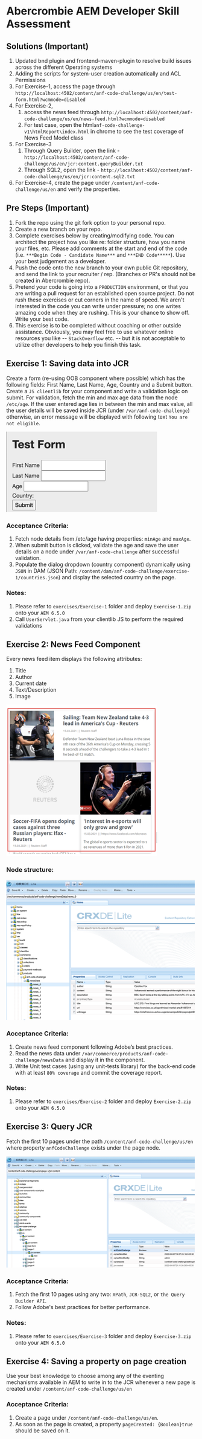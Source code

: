 # Abercrombie AEM Developer Skill Assessment

## Solutions (Important)
1. Updated bnd plugin and frontend-maven-plugin to resolve build issues across the different Operating systems
2. Adding the scripts for system-user creation automatically and ACL Permissions
2. For Exercise-1, access the page through `http://localhost:4502/content/anf-code-challenge/us/en/test-form.html?wcmmode=disabled`
3. For Exercise-2,
   1. access the news feed through `http://localhost:4502/content/anf-code-challenge/us/en/news-feed.html?wcmmode=disabled`
   2. For test case, open the html`anf-code-challenge-v1\htmlReport\index.html` in chrome to see the test coverage of News Feed Model class
4. For Exercise-3
   1. Through Query Builder, open the link - `http://localhost:4502/content/anf-code-challenge/us/en/jcr:content.queryBuilder.txt`
   2. Through SQL2, open the link - `http://localhost:4502/content/anf-code-challenge/us/en/jcr:content.sql2.txt`
5. For Exercise-4, create the page under `/content/anf-code-challenge/us/en` and verify the properties.


## Pre Steps (Important)

1. Fork the repo using the git fork option to your personal repo.
2. Create a new branch on your repo.
3. Complete exercises below by creating/modifying code. You can architect the project how you like re: folder structure, how you name your files, etc. Please add comments at the start and end of the code (i.e. `***Begin Code - Candidate Name***` and `***END Code*****`). Use your best judgement as a developer.
3. Push the code onto the new branch to your own public Git repository, and send the link to your recruiter / rep. (Branches or PR's should not be created in Abercrombie repo).
4. Pretend your code is going into a `PRODUCTION` environment, or that you are writing a pull request for an established open source project. Do not rush these exercises or cut corners in the name of speed. We aren't interested in the code you can write under pressure; no one writes amazing code when they are rushing. This is your chance to show off. Write your best code.
5. This exercise is to be completed without coaching or other outside assistance. Obviously, you may feel free to use whatever online resources you like -- `StackOverflow` etc. -- but it is not acceptable to utilize other developers to help you finish this task.

## Exercise 1: Saving data into JCR

Create a form (re-using OOB component where possible) which has the following fields: First Name, Last Name, Age, Country and a Submit button.  Create a `JS clientlib` for your component and write a validation logic on submit. For validation, fetch the min and max age data from the node `/etc/age`. If the user entered age lies in between the min and max value, all the user details will be saved inside JCR (under `/var/anf-code-challenge`) otherwise, an error message will be displayed with following text `You are not eligible`.

<div style="width:400px">

![](images/Exercise-1.png)
</div>

### Acceptance Criteria:
1. Fetch node details from /etc/age having properties: `minAge` and `maxAge`.
2. When submit button is clicked, validate the age and save the user details on a node under `/var/anf-code-challenge` after successful validation.
3. Populate the dialog dropdown (country component) dynamically using `JSON` in DAM (JSON Path: `/content/dam/anf-code-challenge/exercise-1/countries.json`) and display the selected country on the page.

### Notes:
1. Please refer to `exercises/Exercise-1` folder and deploy `Exercise-1.zip` onto your `AEM 6.5.0`
2. Call `UserServlet.java` from your clientlib JS to perform the required validations


## Exercise 2: News Feed Component

Every news feed item displays the following attributes:
1.	Title
2.	Author
3.	Current date
4.	Text/Description
5.	Image

<div style="width:400px">

![](images/Exercise-2_1.png)
</div>

### Node structure:

<div style="width:500px">

![](images/Exercise-2_2.png)
</div>

### Acceptance Criteria:

1.	Create news feed component following Adobe’s best practices.
2.	Read the news data under `/var/commerce/products/anf-code-challenge/newsData` and display it in the component.
3.	Write Unit test cases (using any unit-tests library) for the back-end code with at least `80% coverage` and commit the coverage report.

### Notes:
1. Please refer to `exercises/Exercise-2` folder and deploy `Exercise-2.zip` onto your `AEM 6.5.0`


## Exercise 3: Query JCR

Fetch the first 10 pages under the path `/content/anf-code-challenge/us/en`  where property `anfCodeChallenge` exists under the page node.

<div style="width:500px">

![](images/Exercise-3.png)
</div>

### Acceptance Criteria:
1. Fetch the first 10 pages using any two: `XPath`, `JCR-SQL2`, or `the Query Builder API`.
2. Follow Adobe's best practices for better performance.

### Notes:
1. Please refer to `exercises/Exercise-3` folder and deploy `Exercise-3.zip` onto your `AEM 6.5.0`


## Exercise 4: Saving a property on page creation

Use your best knowledge to choose among any of the eventing mechanisms available in AEM to write in to the JCR whenever a new page is created under `/content/anf-code-challenge/us/en`

### Acceptance Criteria:
1. Create a page under `/content/anf-code-challenge/us/en`.
2. As soon as the page is created, a property `pageCreated: {Boolean}true` should be saved on it.
